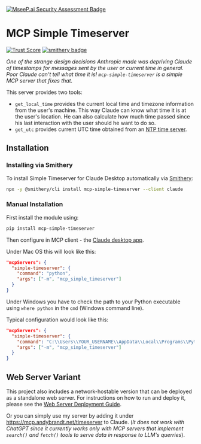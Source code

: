 [![MseeP.ai Security Assessment Badge](https://mseep.net/pr/andybrandt-mcp-simple-timeserver-badge.png)](https://mseep.ai/app/andybrandt-mcp-simple-timeserver)

# MCP Simple Timeserver
[![Trust Score](https://archestra.ai/mcp-catalog/api/badge/quality/andybrandt/mcp-simple-timeserver)](https://archestra.ai/mcp-catalog/andybrandt__mcp-simple-timeserver)
[![smithery badge](https://smithery.ai/badge/mcp-simple-timeserver)](https://smithery.ai/server/mcp-simple-timeserver)

*One of the strange design decisions Anthropic made was depriving Claude of timestamps for messages sent by the user or current time in general. Poor Claude can't tell what time it is! `mcp-simple-timeserver` is a simple MCP server that fixes that.*

This server provides two tools:
 - `get_local_time` provides the current local time and timezone information from the user's machine. This way Claude can know what time it is at the user's location. He can also calculate how much time passed since his last interaction with the user should he want to do so. 
 - `get_utc` provides current UTC time obtained from an [NTP time server](https://en.wikipedia.org/wiki/Network_Time_Protocol). 

## Installation

### Installing via Smithery

To install Simple Timeserver for Claude Desktop automatically via [Smithery](https://smithery.ai/server/mcp-simple-timeserver):

```bash
npx -y @smithery/cli install mcp-simple-timeserver --client claude
```

### Manual Installation
First install the module using:

```bash
pip install mcp-simple-timeserver

```

Then configure in MCP client - the [Claude desktop app](https://claude.ai/download).

Under Mac OS this will look like this:

```json
"mcpServers": {
  "simple-timeserver": {
    "command": "python",
    "args": ["-m", "mcp_simple_timeserver"]
  }
}
```

Under Windows you have to check the path to your Python executable using `where python` in the `cmd` (Windows command line). 

Typical configuration would look like this:

```json
"mcpServers": {
  "simple-timeserver": {
    "command": "C:\\Users\\YOUR_USERNAME\\AppData\\Local\\Programs\\Python\\Python311\\python.exe",
    "args": ["-m", "mcp_simple_timeserver"]
  }
}
```

## Web Server Variant

This project also includes a network-hostable version that can be deployed as a standalone web server. For instructions on how to run and deploy it, please see the [Web Server Deployment Guide](WEB_DEPLOYMENT.md).

Or you can simply use my server by adding it under https://mcp.andybrandt.net/timeserver to Claude. (*It does not work with ChatGPT since it currently works only with MCP servers that implement `search()` and `fetch()` tools to serve data in response to LLM's querries*).

